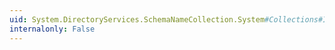 ```yaml
---
uid: System.DirectoryServices.SchemaNameCollection.System#Collections#ICollection#SyncRoot
internalonly: False
---
```

